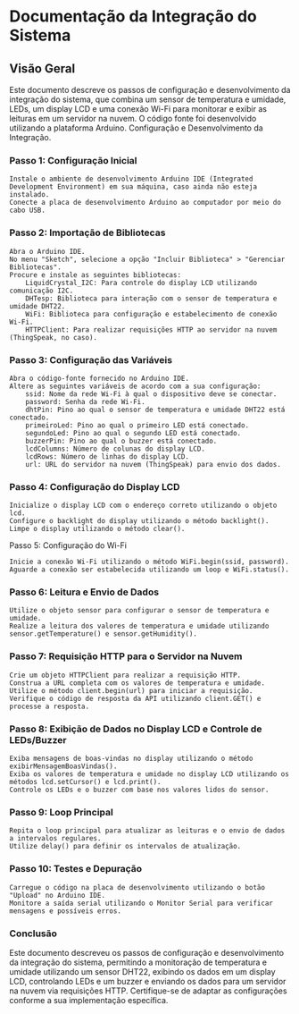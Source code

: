 <h1>Documentação da Integração do Sistema</h1>

<h2>Visão Geral</h2>

Este documento descreve os passos de configuração e desenvolvimento da integração do sistema, que combina um sensor de temperatura e umidade, LEDs, um display LCD e uma conexão Wi-Fi para monitorar e exibir as leituras em um servidor na nuvem. O código fonte foi desenvolvido utilizando a plataforma Arduino.
Configuração e Desenvolvimento da Integração.

<h3>Passo 1: Configuração Inicial</h3>

    Instale o ambiente de desenvolvimento Arduino IDE (Integrated Development Environment) em sua máquina, caso ainda não esteja instalado.
    Conecte a placa de desenvolvimento Arduino ao computador por meio do cabo USB.

<h3>Passo 2: Importação de Bibliotecas</h3>

    Abra o Arduino IDE.
    No menu "Sketch", selecione a opção "Incluir Biblioteca" > "Gerenciar Bibliotecas".
    Procure e instale as seguintes bibliotecas:
        LiquidCrystal_I2C: Para controle do display LCD utilizando comunicação I2C.
        DHTesp: Biblioteca para interação com o sensor de temperatura e umidade DHT22.
        WiFi: Biblioteca para configuração e estabelecimento de conexão Wi-Fi.
        HTTPClient: Para realizar requisições HTTP ao servidor na nuvem (ThingSpeak, no caso).

<h3>Passo 3: Configuração das Variáveis</h3>

    Abra o código-fonte fornecido no Arduino IDE.
    Altere as seguintes variáveis de acordo com a sua configuração:
        ssid: Nome da rede Wi-Fi à qual o dispositivo deve se conectar.
        password: Senha da rede Wi-Fi.
        dhtPin: Pino ao qual o sensor de temperatura e umidade DHT22 está conectado.
        primeiroLed: Pino ao qual o primeiro LED está conectado.
        segundoLed: Pino ao qual o segundo LED está conectado.
        buzzerPin: Pino ao qual o buzzer está conectado.
        lcdColumns: Número de colunas do display LCD.
        lcdRows: Número de linhas do display LCD.
        url: URL do servidor na nuvem (ThingSpeak) para envio dos dados.

<h3>Passo 4: Configuração do Display LCD</h3>

    Inicialize o display LCD com o endereço correto utilizando o objeto lcd.
    Configure o backlight do display utilizando o método backlight().
    Limpe o display utilizando o método clear().

Passo 5: Configuração do Wi-Fi

    Inicie a conexão Wi-Fi utilizando o método WiFi.begin(ssid, password).
    Aguarde a conexão ser estabelecida utilizando um loop e WiFi.status().

<h3>Passo 6: Leitura e Envio de Dados</h3>

    Utilize o objeto sensor para configurar o sensor de temperatura e umidade.
    Realize a leitura dos valores de temperatura e umidade utilizando sensor.getTemperature() e sensor.getHumidity().

<h3>Passo 7: Requisição HTTP para o Servidor na Nuvem</h3>

    Crie um objeto HTTPClient para realizar a requisição HTTP.
    Construa a URL completa com os valores de temperatura e umidade.
    Utilize o método client.begin(url) para iniciar a requisição.
    Verifique o código de resposta da API utilizando client.GET() e processe a resposta.

<h3>Passo 8: Exibição de Dados no Display LCD e Controle de LEDs/Buzzer</h3>

    Exiba mensagens de boas-vindas no display utilizando o método exibirMensagemBoasVindas().
    Exiba os valores de temperatura e umidade no display LCD utilizando os métodos lcd.setCursor() e lcd.print().
    Controle os LEDs e o buzzer com base nos valores lidos do sensor.

<h3>Passo 9: Loop Principal</h3>

    Repita o loop principal para atualizar as leituras e o envio de dados a intervalos regulares.
    Utilize delay() para definir os intervalos de atualização.

<h3>Passo 10: Testes e Depuração</h3>

    Carregue o código na placa de desenvolvimento utilizando o botão "Upload" no Arduino IDE.
    Monitore a saída serial utilizando o Monitor Serial para verificar mensagens e possíveis erros.

<h3>Conclusão</h3>

Este documento descreveu os passos de configuração e desenvolvimento da integração do sistema, permitindo a monitoração de temperatura e umidade utilizando um sensor DHT22, exibindo os dados em um display LCD, controlando LEDs e um buzzer e enviando os dados para um servidor na nuvem via requisições HTTP. Certifique-se de adaptar as configurações conforme a sua implementação específica.

